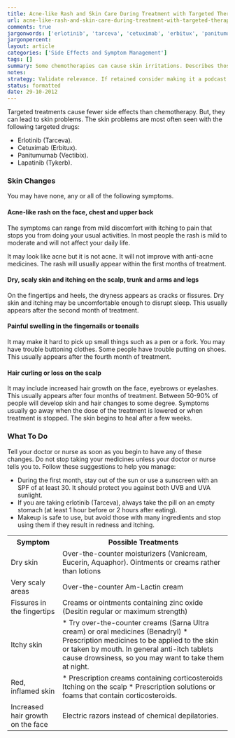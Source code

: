 ```yaml
---
title: Acne-like Rash and Skin Care During Treatment with Targeted Therapies
url: acne-like-rash-and-skin-care-during-treatment-with-targeted-therapies
comments: true
jargonwords: ['erlotinib', 'tarceva', 'cetuximab', 'erbitux', 'panitumumab', 'vectibix', 'lapatinib', 'tykerb', 'acne-like', 'itching', 'anti-acne', 'scaly', 'dryness', 'fissures', 'toenails', 'buttoning', 'uvb', 'uva', 'redness', 'trth', 'trtd', 'classthirddry', 'skintdtdover-the-counter', 'moisturizers', 'vanicream', 'eucerin', 'aquaphor', 'ointments', 'lotionstdtr', 'classthirdvery', 'areastdtdover-the-counter', 'am-lactin', 'tdtr', 'classthirdfissures', 'fingertipstdtdcreams', 'desitin', 'strengthtdtr', 'classthirditchy', 'skintdtd', 'sarna', 'benadryl', 'anti-itch', 'drowsiness', 'nighttdtr', 'classthirdred', 'inflamed', 'corticosteroids', 'foams', 'corticosteroidstdtr', 'classthirdinflammation', 'toenailstdtd', 'injure', 'secretions', 'diluted', 'watertdtr', 'classthirdincreased', 'facetdtdelectric', 'razors', 'depilatoriestdtr']
jargonpercent: 
layout: article
categories: ['Side Effects and Symptom Management']
tags: []
summary: Some chemotherapies can cause skin irritations. Describes those irritations and actions that the patient can take. 
notes:
strategy: Validate relevance. If retained consider making it a podcast. Write into more fluid text.  (Rethink? No. Some re-writing? Yes. Graphics or diagrams? No. Photography? Yes. Podcast or audio? Yes. Video? No)
status: formatted  
date: 29-10-2012
---
```

Targeted treatments cause fewer side effects than chemotherapy. But, they can lead to skin problems. The skin problems are most often seen with the following targeted drugs:

* Erlotinib (Tarceva). 
* Cetuximab (Erbitux). 
* Panitumumab (Vectibix). 
* Lapatinib (Tykerb). 

### Skin Changes 
You may have none, any or all of the following symptoms.

#### Acne-like rash on the face, chest and upper back 
The symptoms can range from mild discomfort with itching to pain that stops you from doing your usual activities. In most people the rash is mild to moderate and will not affect your daily life. 

It may look like acne but it is not acne. It will not improve with anti-acne medicines. The rash will usually appear within the first months of treatment.

#### Dry, scaly skin and itching on the scalp, trunk and arms and legs 
On the fingertips and heels, the dryness appears as cracks or fissures. Dry skin and itching may be uncomfortable enough to disrupt sleep. This usually appears after the second month of treatment.

#### Painful swelling in the fingernails or toenails 
It may make it hard to pick up small things such as a pen or a fork. You may have trouble buttoning clothes. Some people have trouble putting on shoes. This usually appears after the fourth month of treatment.

#### Hair curling or loss on the scalp 
It may include increased hair growth on the face, eyebrows or eyelashes. This usually appears after four months of treatment. 
Between 50-90% of people will develop skin and hair changes to some degree. Symptoms usually go away when the dose of the treatment is lowered or when treatment is stopped. The skin begins to heal after a few weeks. 

### What To Do 
Tell your doctor or nurse as soon as you begin to have any of these changes. Do not stop taking your medicines unless your doctor or nurse tells you to. Follow these suggestions to help you manage:

* During the first month, stay out of the sun or use a sunscreen with an SPF of at least 30. It should protect you against both UVB and UVA sunlight. 
* If you are taking erlotinib (Tarceva), always take the pill on an empty stomach (at least 1 hour before or 2 hours after eating). 
* Makeup is safe to use, but avoid those with many ingredients and stop using them if they result in redness and itching. 

<table>
<tr><th class="third">Symptom</th><th>Possible Treatments</th></tr>
<tr><td class="third">Dry skin</td><td>Over-the-counter moisturizers (Vanicream, Eucerin, Aquaphor). Ointments or creams rather than lotions</td></tr>
<tr><td class="third">Very scaly areas</td><td>Over-the-counter Am-Lactin cream </td></tr>
<tr><td class="third">Fissures in the fingertips</td><td>Creams or ointments containing zinc oxide (Desitin regular or maximum strength)</td></tr>
<tr><td class="third">Itchy skin</td><td>
* Try over-the-counter creams (Sarna Ultra cream) or oral medicines (Benadryl) 
* Prescription medicines to be applied to the skin or taken by mouth. In general anti-itch tablets cause drowsiness, so you may want to take them at night.</td></tr>
<tr><td class="third">Red, inflamed skin</td><td>* Prescription creams containing corticosteroids
Itching on the scalp
* Prescription solutions or foams that contain corticosteroids.</td></tr>
<tr><td class="third>Inflammation around finger or toenails</td><td>
* Soft shoes 
* Avoid activities that could injure the fingers or toes 
* Prescription  topical antibiotics  silver nitrate to be applied every week. 
* If there is any sign of infection (pain, redness, secretions), soak fingers or toes every evening in a solution of white vinegar diluted in an equal amount of tap water</td></tr>
<tr><td class="third>Increased hair growth on the face</td><td>Electric razors instead of chemical depilatories.</td></tr>
</table>